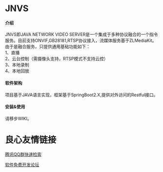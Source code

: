 # JNVS

#### 介绍
JNVS即JAVA NETWORK VIDEO SERVER是一个集成于多种协议融合的一个指令服务。目前支持ONVIF,GB28181,RTSP协议接入，流媒体服务基于ZLMediaKit。由于是融合服务，只提供通用基础功能如下：  
1、直播  
2、云台控制（需摄像头支持，RTSP模式不支持云控）  
3、本地录制  
4、本地回放  

#### 软件架构
项目基于JAVA语言实现，框架基于SpringBoot2.X,提供对外访问的Restful接口。


#### 安装&使用

请移步WIKI。




 # 良心友情链接

[腾讯QQ群快速检索](http://u.720life.cn/s/8cf73f7c)

[软件免费开发论坛](http://u.720life.cn/s/bbb01dc0)